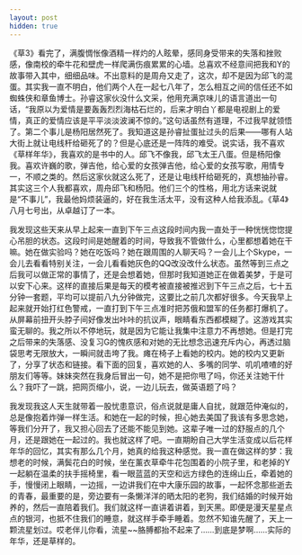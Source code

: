 ```yaml
---
layout: post
hidden: true
---
```

《草3》看完了，满腹惆怅像酒精一样灼的人眩晕，感同身受带来的失落和挫败感，像南校的牵牛花和壁虎一样爬满伤痕累累的心墙。总喜欢不经意间把我和Y的故事带入其中，细细品味。不出意料的是周舟又走了，这次，却不是因为邱飞的混蛋。其实我一直不明白，他们两个人在一起七八年了，怎么相互之间的信任还不如蜘蛛侠和章鱼博士。孙睿这家伙没什么文采，他用充满京味儿的语言道出一句话，“我原以为爱情是要轰轰烈烈海枯石烂的，后来才明白丫都是电视剧上的爱情，真正的爱情应该是平平淡淡波澜不惊的。”这句话虽然有道理，不过我早就领悟了。第二个事儿是杨阳居然死了。我知道这是孙睿扯蛋扯过头的后果——哪有人站大街上就让电线杆给砸死了的？但是心底还是一阵阵的难受。说实话，我不喜欢《草样年华》，我喜欢的是书中的人。邱飞不像我，邱飞太王八蛋。但是杨阳像我。喜欢许巍的歌，弹吉他，给心爱的女孩弹吉他，给心爱的女孩写歌，用情专一，不顺之类的。然后这家伙就这么死了，还是让电线杆给砸死的，真想抽孙睿。其实这三个人我都喜欢，周舟邱飞和杨阳。他们三个的性格，用北方话来说就是“不事儿”，我最他妈烦装逼的，好在我生活太平，没有这种人给我添乱。《草4》八月七号出，从卓越订了一本。

我发现这些天来从早上起来一直到下午三点这段时间内我一直处于一种恍恍惚惚提心吊胆的状态。这段时间是她醒着的时间，导致我不管做什么，心里都想着她在干嘛。她在做实验吗？她在吃饭吗？她在跟周围的人聊天吗？一会儿上个Skype，一会儿去看看特别关注，一会儿看看她灰色的QQ改没改什么状态。虽然等到三点之后我可以做正常的事情了，还是会想着她，但那时我知道她正在做着美梦，于是可以安下心来。这样的直接后果是每天的模考被直接被推迟到下午三点之后，七十五分钟一套题，平均可以提前八九分钟做完，这要比之前几次都好很多。今天我早上起来就开始打红色警戒，一直打到下午三点准时把苏俄和盟军的任务都打爆机了。从屏幕前扭开头脖子间好像发出咔咔的抗议声，眼睛看东西都模糊了。这游戏其实蛮无聊的。我之所以不停地玩，就是因为它能让我集中注意力不再想她。但是打完之后带来的失落感、没复习G的愧疚感和对她的无比想念迅速充斥内心，再透过脑袋思考无限放大，一瞬间就击垮了我。瘫在椅子上看她的校内。她的校内又更新了，分享了状态和链接。看下面的回复，喜欢她的人、多嘴的同学、叽叽喳喳的好朋友们等等。妹妹突然在我身后冒出一句，她不是把你甩了吗，你还关注她干什么？我吓了一跳，把网页缩小，说，一边儿玩去，做英语题了吗？

我发现我这人天生就带着一股忧患意识，俗点说就是庸人自扰，就跟范仲淹似的，总是像抱着炸弹一样生活。和她在一起的时候，担心她去美国了我该有多思念她，等我们分开了，我又担心回去了还能不能见到她。这辈子唯一过的舒服点的几个月，还是跟她在一起过的。我也就这样了吧。一直期盼自己大学生活变成以后花样年华的回忆，其实有那么几个月，她真的给我这种感觉。我一直在做这样的梦：我想老的时候，满鬓花白的时候，坐在薰衣草牵牛花包围着的小院子里，和老掉的Y一起躺在温柔的扶手摇椅里，看一眼蓝蓝的天空和远方绿色的连绵山丘，牵着她的手，慢慢闭上眼睛，一边摇，一边讲我们在中大康乐园的故事，一起怀念那些逝去的青春，最重要的是，旁边要有一条懒洋洋的晒太阳的老狗，我们结婚的时候开始养的，然后一直陪着我们。我们就这样一直讲着讲着，到天黑。即便是漫天星星点点的银河，也抵不住我们的睡意，就这样手牵手睡着。忽然不知谁先醒了，天上一颗流星划过。哎老伴儿你看，流星~~胳膊都抬不起来了……到底是梦啊……实际的年华，还是草样的。